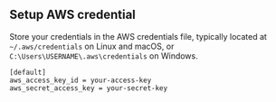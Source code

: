 ## Setup AWS credential

Store your credentials in the AWS credentials file, typically located at `~/.aws/credentials` on Linux and macOS,
or `C:\Users\USERNAME\.aws\credentials` on Windows.

```
[default]
aws_access_key_id = your-access-key
aws_secret_access_key = your-secret-key
```